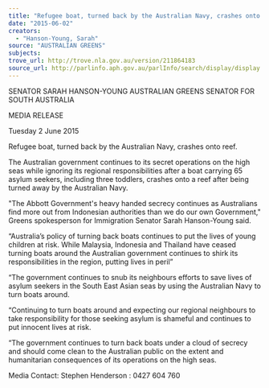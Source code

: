 ```yaml
---
title: "Refugee boat, turned back by the Australian Navy, crashes onto reef"
date: "2015-06-02"
creators:
  - "Hanson-Young, Sarah"
source: "AUSTRALIAN GREENS"
subjects:
trove_url: http://trove.nla.gov.au/version/211864183
source_url: http://parlinfo.aph.gov.au/parlInfo/search/display/display.w3p;query=Id%3A%22media/pressrel/3870397%22
---
```


 

 SENATOR SARAH HANSON-YOUNG  AUSTRALIAN GREENS SENATOR FOR SOUTH AUSTRALIA   

 MEDIA RELEASE    

 

 Tuesday 2 June 2015    

 Refugee boat, turned back by the Australian Navy, crashes onto reef.   

 The Australian government continues to its secret operations on the high seas while ignoring its  regional responsibilities after a boat carrying 65 asylum seekers, including three toddlers,  crashes onto a reef after being turned away by the Australian Navy.    

 "The Abbott Government's heavy handed secrecy continues as Australians find more out from  Indonesian authorities than we do our own Government," Greens spokesperson for Immigration  Senator Sarah Hanson-Young said.    

 “Australia’s policy of turning back boats continues to put the lives of young children at risk. While  Malaysia, Indonesia and Thailand have ceased turning boats around the Australian government  continues to shirk its responsibilities in the region, putting lives in peril”     

 “The government  continues to snub its neighbours efforts to save lives of asylum seekers in the  South East Asian seas by using the Australian Navy to turn boats around.    

 “Continuing to turn boats around and expecting our regional neighbours to take responsibility for  those seeking asylum is shameful and continues to put innocent lives at risk.    

 “The government continues to turn back boats under a cloud of secrecy and should come clean  to the Australian public on the extent and humanitarian consequences of its operations on the  high seas.    

 

 Media Contact: Stephen Henderson : 0427 604 760   

 

